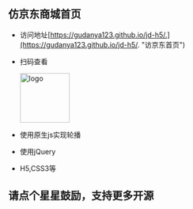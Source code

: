 ## 仿京东商城首页
- 访问地址[https://gudanya123.github.io/jd-h5/.](https://gudanya123.github.io/jd-h5/. "访京东首页")

- 扫码查看
	
	<img alt="logo" src="https://github.com/gudanya123/jd-h5/example.png" width="100" max-width="100%">
	
	
- 使用原生js实现轮播
- 使用jQuery
- H5,CSS3等


## 请点个星星鼓励，支持更多开源